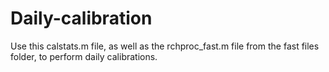# Daily-calibration

Use this calstats.m file, as well as the rchproc_fast.m file from the fast files folder, to perform daily calibrations.
